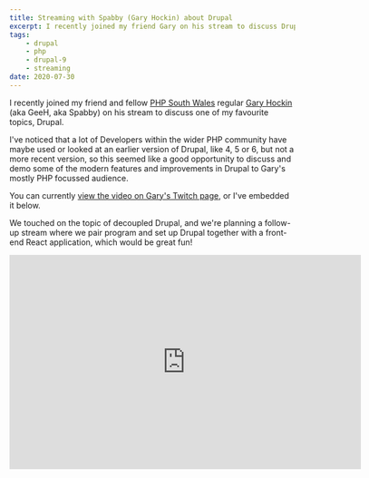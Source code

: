 ```yaml
---
title: Streaming with Spabby (Gary Hockin) about Drupal
excerpt: I recently joined my friend Gary on his stream to discuss Drupal.
tags:
    - drupal
    - php
    - drupal-9
    - streaming
date: 2020-07-30
---
```


I recently joined my friend and fellow [PHP South Wales](https://phpsouthwales.uk) regular [Gary Hockin](https://twitter.com/GeeH "Gary on Twitter") (aka GeeH, aka Spabby) on his stream to discuss one of my favourite topics, Drupal.

I've noticed that a lot of Developers within the wider PHP community have maybe used or looked at an earlier version of Drupal, like 4, 5 or 6, but not a more recent version, so this seemed like a good opportunity to discuss and demo some of the modern features and improvements in Drupal to Gary's mostly PHP focussed audience.

You can currently [view the video on Gary's Twitch page](https://www.twitch.tv/videos/689269586), or I've embedded it below.

We touched on the topic of decoupled Drupal, and we're planning a follow-up stream where we pair program and set up Drupal together with a front-end React application, which would be great fun!

<div class="mt-6 video-full">
  <iframe src="https://player.twitch.tv/?video=689269586&parent=www.oliverdavies.uk" frameborder="0" allowfullscreen="true" scrolling="no" height="378" width="620"></iframe>
</div>
